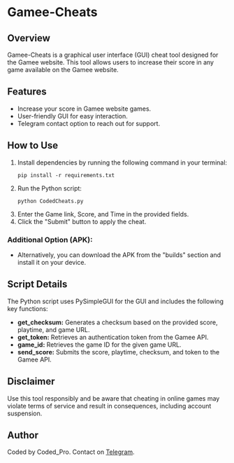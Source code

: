 # Gamee-Cheats

## Overview
Gamee-Cheats is a graphical user interface (GUI) cheat tool designed for the Gamee website. This tool allows users to increase their score in any game available on the Gamee website.

## Features
- Increase your score in Gamee website games.
- User-friendly GUI for easy interaction.
- Telegram contact option to reach out for support.

## How to Use
1. Install dependencies by running the following command in your terminal:
    ```
    pip install -r requirements.txt
    ```
2. Run the Python script:
    ```
    python CodedCheats.py
    ```
3. Enter the Game link, Score, and Time in the provided fields.
4. Click the "Submit" button to apply the cheat.

### Additional Option (APK):
- Alternatively, you can download the APK from the "builds" section and install it on your device.

## Script Details
The Python script uses PySimpleGUI for the GUI and includes the following key functions:
- **get_checksum:** Generates a checksum based on the provided score, playtime, and game URL.
- **get_token:** Retrieves an authentication token from the Gamee API.
- **game_id:** Retrieves the game ID for the given game URL.
- **send_score:** Submits the score, playtime, checksum, and token to the Gamee API.

## Disclaimer
Use this tool responsibly and be aware that cheating in online games may violate terms of service and result in consequences, including account suspension.

## Author
Coded by Coded_Pro. Contact on [Telegram](https://t.me/coded_pro).
